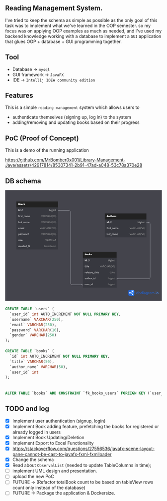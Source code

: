 ## Reading Management System.


I've tried to keep the schema as simple as possible as the only goal of this task was to implement what we've learned in the OOP semester.
so my focus was on applying OOP examples as much as needed, and I've used my backend knowledge working with a database to implement a `GUI`
application that glues OOP + database + GUI programming together.

## Tool
- Database -> `mysql`
- GUI framework -> `JavaFX`
- IDE -> `Intellij IDEA community edition`

## Features

This is a simple `reading management` system which allows users to
- authenticate themselves (signing up, log in) to the system
- adding/removing and updating books based on their progress

## PoC (Proof of Concept)
This is a demo of the running application


https://github.com/MrBomber0x001/Library-Management-Java/assets/42917814/85307341-2b91-47ad-a048-53c78a370e28



## DB schema

![Database Schema Diagram](./assets/DB_SCHEMA.png)

```sql
CREATE TABLE `users` (
  `user_id` int AUTO_INCREMENT NOT NULL PRIMARY KEY,
  `username` VARCHAR(250),
  `email` VARCHAR(250),
  `password` VARCHAR(16),
  `gender` VARCHAR(250)
);

CREATE TABLE `books` (
  `id` int AUTO_INCREMENT NOT NULL PRIMARY KEY,
  `title` VARCHAR(50),
  `author_name` VARCHAR(50),
  `user_id` int
);


ALTER TABLE `books` ADD CONSTRAINT `fk_books_users` FOREIGN KEY (`user_id`) REFERENCES `users` (`user_id`);
```




## TODO and log
- [x] Implement user authentication (signup, login)
- [x] Implement Book adding feature, prefetching the books for registered or already logged in users
- [x] Implement Book Updating/Deletion
- [x] Implement Export to Excel Functionality
- [x] <https://stackoverflow.com/questions/27556536/javafx-scene-layout-pane-cannot-be-cast-to-javafx-fxml-fxmlloader>
- [x] Change the schema
- [x] Read about `ObservalList` (needed to update TableColumns in time);
- [ ] implement UML design and presentation.
- [ ] upload the new PoC
- [ ] FUTURE -> (Refactor totalBook count to be based on tableView rows count only instead of the database)
- [ ] FUTURE -> Package the application & Dockersize.

